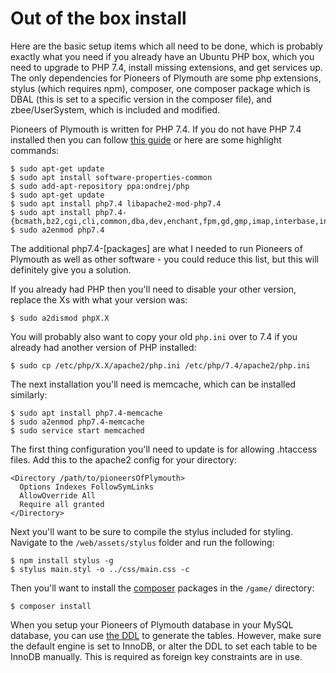 # Out of the box install
Here are the basic setup items which all need to be done, which is probably
exactly what you need if you already have an Ubuntu PHP box, which you need to
upgrade to PHP 7.4, install missing extensions, and get services up. The only
dependencies for Pioneers of Plymouth are some php extensions, stylus
(which requires npm), composer, one composer package which is DBAL
(this is set to a specific version in the composer file), and zbee/UserSystem,
which is included and modified.

Pioneers of Plymouth is written for PHP 7.4. If you do not have PHP 7.4
installed then you can follow
[this guide](https://computingforgeeks.com/how-to-install-php-on-ubuntu/)
or here are some highlight commands:

```
$ sudo apt-get update
$ sudo apt install software-properties-common
$ sudo add-apt-repository ppa:ondrej/php
$ sudo apt-get update
$ sudo apt install php7.4 libapache2-mod-php7.4
$ sudo apt install php7.4-{bcmath,bz2,cgi,cli,common,dba,dev,enchant,fpm,gd,gmp,imap,interbase,intl,json,ldap,mbstring,odbc,opcache,pgsql,phpdbg,pspell,readline,snmp,soap,sqlite3,sybase,tidy,xml,xmlrpc,xsl,zip,memcached,mysql}
$ sudo a2enmod php7.4
```

The additional php7.4-[packages] are what I needed to run Pioneers of Plymouth
as well as other software - you could reduce this list, but this will definitely 
give you a solution.

If you already had PHP then you'll need to disable your other version, replace
the Xs with what your version was:

```
$ sudo a2dismod phpX.X
```

You will probably also want to copy your old `php.ini` over to 7.4 if you
already had another version of PHP installed:

```
$ sudo cp /etc/php/X.X/apache2/php.ini /etc/php/7.4/apache2/php.ini
```

The next installation you'll need is memcache, which can be installed similarly:

```
$ sudo apt install php7.4-memcache
$ sudo a2enmod php7.4-memcache
$ sudo service start memcached
```

The first thing configuration you'll need to update is for allowing .htaccess
files. Add this to the apache2 config for your directory: 

```
<Directory /path/to/pioneersOfPlymouth>
  Options Indexes FollowSymLinks
  AllowOverride All
  Require all granted
</Directory>
```

Next you'll want to be sure to compile the stylus included for styling. Navigate
to the `/web/assets/stylus` folder and run the following:

```
$ npm install stylus -g
$ stylus main.styl -o ../css/main.css -c
```

Then you'll want to install the [composer](https://getcomposer.org/download/)
packages in the `/game/` directory:
```
$ composer install
```

When you setup your Pioneers of Plymouth database in your MySQL
database, you can use [the DDL](database_setup.sql) to generate the
tables. However, make sure the default engine is set to InnoDB, or alter
the DDL to set each table to be InnoDB manually.
This is required as foreign key constraints are in use.